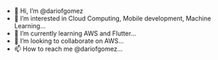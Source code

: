 - 👋 Hi, I’m @dariofgomez
- 👀 I’m interested in Cloud Computing, Mobile development, Machine Learning...
- 🌱 I’m currently learning AWS and Flutter...
- 💞️ I’m looking to collaborate on AWS...
- 📫 How to reach me @dariofgomez...

<!---
dariofgomez/dariofgomez is a ✨ special ✨ repository because its `README.md` (this file) appears on your GitHub profile.
You can click the Preview link to take a look at your changes.
--->
